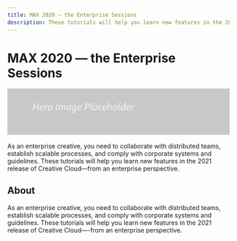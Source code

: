 ```yaml
---
title: MAX 2020 — the Enterprise Sessions
description: These tutorials will help you learn new features in the 2021 release of Creative Cloud—from an enterprise perspective. 
---
```


# MAX 2020 — the Enterprise Sessions

![Max 2020 Hero Image](../assets/hero_placeholder.png)

As an enterprise creative, you need to collaborate with distributed teams, establish scalable processes, and comply with corporate systems and guidelines. These tutorials will help you learn new features in the 2021 release of Creative Cloud—from an enterprise perspective. 

## About

As an enterprise creative, you need to collaborate with distributed teams, establish scalable processes, and comply with corporate systems and guidelines. These tutorials will help you learn new features in the 2021 release of Creative Cloud—-from an enterprise perspective. 